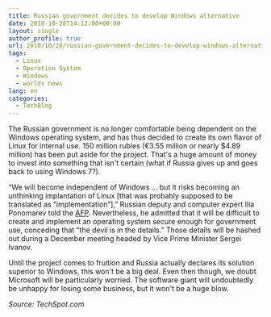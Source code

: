 ```yaml
---
title: Russian government decides to develop Windows alternative
date: 2010-10-28T14:12:00+00:00
layout: single
author_profile: true
url: 2010/10/28/russian-government-decides-to-develop-windows-alternative/
tags:
  - Linux
  - Operation System
  - Windows
  - worlds news
lang: en
categories: 
  - TechBlog
---
```

The Russian government is no longer comfortable being dependent on the Windows operating system, and has thus decided to create its own flavor of Linux for internal use. 150 million rubles (€3.55 million or nearly $4.89 million) has been put aside for the project. That's a huge amount of money to invest into something that isn't certain (what if Russia gives up and goes back to using Windows 7?). 

“We will become independent of Windows … but it risks becoming an unthinking implantation of Linux [that was probably supposed to be translated as “implementation”],” Russian deputy and computer expert Ilia Ponomarev told the [AFP](http://news.yahoo.com/s/afp/20101027/tc_afp/russiagovernmentinternet). Nevertheless, he admitted that it will be difficult to create and implement an operating system secure enough for government use, conceding that “the devil is in the details.” Those details will be hashed out during a December meeting headed by Vice Prime Minister Sergei Ivanov.

Until the project comes to fruition and Russia actually declares its solution superior to Windows, this won't be a big deal. Even then though, we doubt Microsoft will be particularly worried. The software giant will undoubtedly be unhappy for losing some business, but it won't be a huge blow.

_Source: TechSpot.com_
